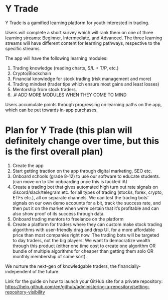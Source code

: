 # Y Trade
Y Trade is a gamified learning platform for youth interested in trading. 

Users will complete a short survey which will rank them on one of three learning streams: Beginner, Intermediate, and Advanced. The three learning streams will have different content for learning pathways, respective to the specific streams. 

The app will have the following learning modules: 
1. Trading knowledge (reading charts, S/L + T/P, etc.)
2. Crypto/Blockchain
3. Financial knowledge for stock trading (risk management and more) 
4. Trading mindset (trader tips which ensure most gains and least losses)
5. Mentorship from stock traders. 
6. .# ADD MORE MODULES WHEN THEY COME TO MIND 

Users accumulate points through progressing on learning paths on the app, which can be put towards in-app purchases.

# Plan for Y Trade (this plan will definitely change over time, but this is the first overall plan)
1. Create the app
2. Start getting traction on the app through digital marketing, SEO etc.
3. Onboard schools (grade 8-12) to use our software to educate students. (can move on to Uni onboarding once this is tackled iA)
4. Create a trading bot that gives automated high turn out rate signals on discord/slack/telegram etc. for all types of trading (stocks, forex, crypto, ETFs etc.), all on separate channels. We can test the trading bots’ signals on our own demo accounts for a bit, track the success rate, and then put it on the market when we’re certain that it’s profitable and can also show proof of its success through data.
5. Onboard trading mentors to freelance on the platform
6. Create a platform for traders where they can custom make stock trading algorithms with user-friendly drag and drop UI, for a more affordable price than most companies right now. The trading bots will be targeted to day traders, not the big players. We want to democratize wealth through this product (either one time cost to create one algorithm OR bundle of multiple algorithms for cheaper than getting them solo OR monthly membership of some sort).

We nurture the next-gen of knowledgable traders, the financially-independent of the future.

Link for the guide on how to launch your GitHub site for a private repository:
https://help.github.com/en/github/administering-a-repository/setting-repository-visibility 
